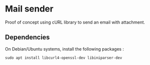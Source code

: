 # Mail sender

Proof of concept using cURL library to send an email with attachment.

## Dependencies

On Debian/Ubuntu systems, install the following packages :
```
sudo apt install libcurl4-openssl-dev libiniparser-dev
```
